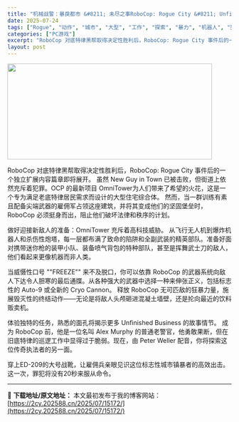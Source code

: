 ```yaml
---
title: "机械战警：暴戾都市 &#8211; 未尽之事RoboCop: Rogue City &#8211; Unfinished Business"
date: 2025-07-24
tags: ["Rogue", "动作", "城市", "大型", "工作", "探索", "暴力", "机器人", "犯罪", "独立"]
categories: ["PC游戏"]
excerpt: "RoboCop 对底特律黑帮取得决定性胜利后，RoboCop: Rogue City 事件后的一个独立扩展内容篇章即将展开。 虽然 New Guy in Town 已被击败，但街道上依然充斥着犯罪。OCP 的最新项目 OmniTower为人们带来了希望的火花，这是一个专为满足老底特律居民需求而设计的&hellip;"
layout: post
---
```


<img class="aligncenter size-full wp-image-15151" src="https://2cy.202588.cn/wp-content/uploads/2025/07/202507241034422.webp" alt="" width="460" height="215" />

RoboCop 对底特律黑帮取得决定性胜利后，RoboCop: Rogue City 事件后的一个独立扩展内容篇章即将展开。
虽然 New Guy in Town 已被击败，但街道上依然充斥着犯罪。OCP 的最新项目 OmniTower为人们带来了希望的火花，这是一个专为满足老底特律居民需求而设计的大型住宅综合体。
然而，当一群训练有素且配备尖端武器的雇佣军占领这座建筑，并将其变成他们的坚固堡垒时，RoboCop 必须挺身而出，阻止他们破坏法律和秩序的计划。

做好迎接新敌人的准备：OmniTower 充斥着高科技威胁。
从飞行无人机到爆炸机器人和杀伤性炮塔，每一层都布满了致命的陷阱和全副武装的精英部队。准备好面对携带迷你枪的装甲小队、装备喷气背包的特种部队，甚至是挥舞武士刀的敌人，他们看起来更像机器而非人类。

当威慑性口号 ""FREEZE"" 来不及脱口，你可以依靠 RoboCop 的武器系统向敌人下达令人胆寒的最后通牒。从各种强大的武器中选择一种来伸张正义，包括标志性的 Auto-9 或全新的 Cryo Cannon。
释放 RoboCop 无可匹敌的狂暴力量，施展毁灭性的终结动作——无论是将敌人头颅砸进混凝土墙壁，还是抡向最近的饮料贩卖机。

体验独特的任务，熟悉的面孔将揭示更多 Unfinished Business 的故事情节。
成为 RoboCop 前，他是一位名叫 Alex Murphy 的普通老警官，他勇敢果断，但在旧底特律的巡逻工作中显得过于脆弱。现在，由 Peter Weller 配音，你将探索这位传奇执法者的另一面。

穿上ED-209的大号战靴，让雇佣兵亲眼见识这位标志性城市镇暴者的高效出击。
这一次，罪犯将没有20秒来服从命令。

---
📖 **下载地址/原文地址：** 本文最初发布于我的博客网站：[https://2cy.202588.cn/2025/07/15172/](https://2cy.202588.cn/2025/07/15172/)
